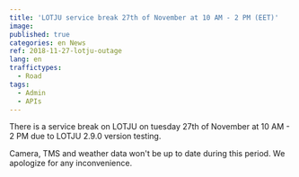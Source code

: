 ```yaml
---
title: 'LOTJU service break 27th of November at 10 AM - 2 PM (EET)'
image: 
published: true
categories: en News
ref: 2018-11-27-lotju-outage
lang: en
traffictypes:
  - Road
tags:
  - Admin
  - APIs
---
```


There is a service break on LOTJU on tuesday 27th of November at 10 AM - 2 PM due to LOTJU 2.9.0 version testing.

Camera, TMS and weather data won't be up to date during this period. We apologize for any inconvenience.
